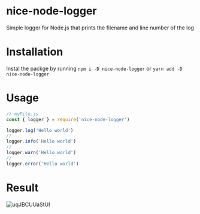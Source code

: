 # nice-node-logger

Simple logger for Node.js that prints the filename and line number of the log

# Installation

Instal the packge by running `npm i -D nice-node-logger` or `yarn add -D nice-node-logger`

# Usage

```js {.line-numbers}
// myFile.js
const { logger } = require('nice-node-logger')

logger.log('Hello world')
//
logger.info('Hello world')
//
logger.warn('Hello world')
//
logger.error('Hello world')
```

# Result

![uqJBCUUaStUI](https://user-images.githubusercontent.com/57995897/147253284-4b1e8a67-14ab-4942-a85b-eca31e01ed05.png)
